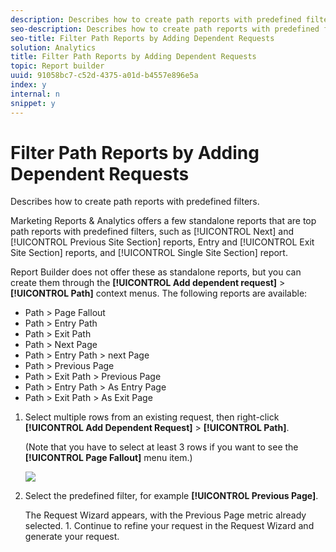 ```yaml
---
description: Describes how to create path reports with predefined filters.
seo-description: Describes how to create path reports with predefined filters.
seo-title: Filter Path Reports by Adding Dependent Requests
solution: Analytics
title: Filter Path Reports by Adding Dependent Requests
topic: Report builder
uuid: 91058bc7-c52d-4375-a01d-b4557e896e5a
index: y
internal: n
snippet: y
---
```


# Filter Path Reports by Adding Dependent Requests

Describes how to create path reports with predefined filters.

Marketing Reports & Analytics offers a few standalone reports that are top path reports with predefined filters, such as [!UICONTROL Next] and [!UICONTROL Previous Site Section] reports, Entry and [!UICONTROL Exit Site Section] reports, and [!UICONTROL Single Site Section] report.

Report Builder does not offer these as standalone reports, but you can create them through the **[!UICONTROL Add dependent request]** > **[!UICONTROL Path]** context menus. The following reports are available:

* Path > Page Fallout 
* Path > Entry Path 
* Path > Exit Path 
* Path > Next Page 
* Path > Entry Path > next Page 
* Path > Previous Page 
* Path > Exit Path > Previous Page 
* Path > Entry Path > As Entry Page 
* Path > Exit Path > As Exit Page

1. Select multiple rows from an existing request, then right-click **[!UICONTROL Add Dependent Request]** > **[!UICONTROL Path]**.

   (Note that you have to select at least 3 rows if you want to see the **[!UICONTROL Page Fallout]** menu item.)

   ![](assets/dependen_request.png)

1. Select the predefined filter, for example **[!UICONTROL Previous Page]**.

   The Request Wizard appears, with the Previous Page metric already selected. 1. Continue to refine your request in the Request Wizard and generate your request.
